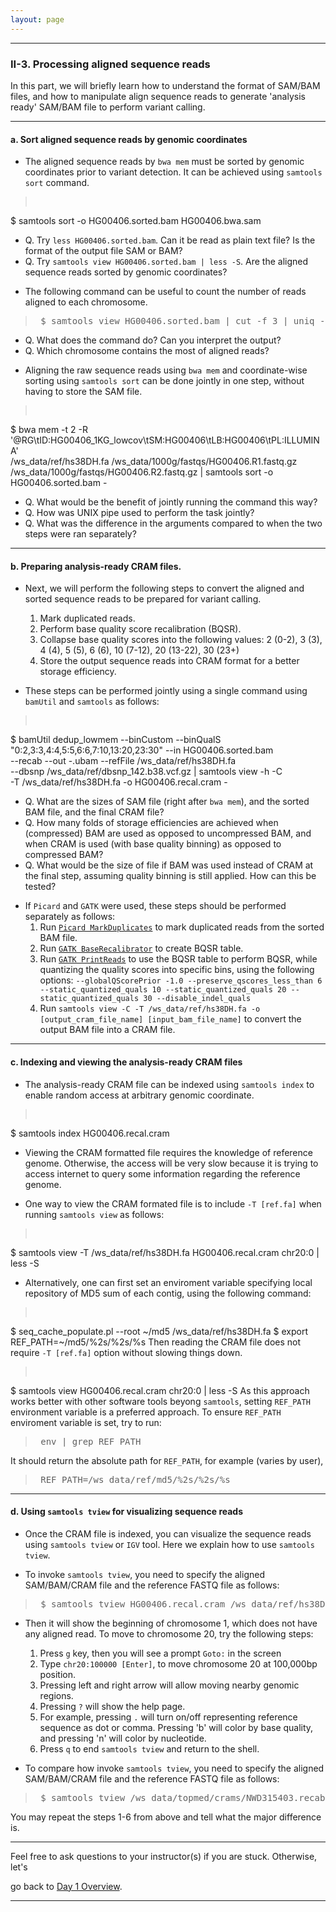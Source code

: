```yaml
---
layout: page
---
```


---

### II-3. Processing aligned sequence reads

In this part, we will briefly learn how to understand the format of
SAM/BAM files, and how to manipulate align sequence reads to
generate 'analysis ready' SAM/BAM file to perform variant calling.

---

#### a. Sort aligned sequence reads by genomic coordinates

- The aligned sequence reads by `bwa mem` must be sorted by
genomic coordinates prior to variant detection. It can be achieved
using `samtools sort` command.
> <pre>
$ samtools sort -o HG00406.sorted.bam HG00406.bwa.sam </pre>
  * Q. Try `less HG00406.sorted.bam`. Can it be read as plain text file?
    Is the format of the output file SAM or BAM?
  * Q. Try `samtools view HG00406.sorted.bam | less -S`. Are the aligned
    sequence reads sorted by genomic coordinates? 
	
- The following command can be useful to count the number of reads
aligned to each chromosome. 
> <pre> $ samtools view HG00406.sorted.bam | cut -f 3 | uniq -c </pre>
  * Q. What does the command do? Can you interpret the output?
  * Q. Which chromosome contains the most of aligned reads?
  
- Aligning the raw sequence reads using `bwa mem` and coordinate-wise
sorting using `samtools sort` can be done jointly in one step,
without having to store the SAM file.
> <pre>
$ bwa mem -t 2 -R '@RG\tID:HG00406_1KG_lowcov\tSM:HG00406\tLB:HG00406\tPL:ILLUMINA' \
/ws_data/ref/hs38DH.fa /ws_data/1000g/fastqs/HG00406.R1.fastq.gz \
/ws_data/1000g/fastqs/HG00406.R2.fastq.gz | samtools sort -o HG00406.sorted.bam - </pre>
  * Q. What would be the benefit of jointly running the command this way?
  * Q. How was UNIX pipe used to perform the task jointly?
  * Q. What was the difference in the arguments compared to when the
    two steps were ran separately?
  
---

#### b. Preparing analysis-ready CRAM files.
	
- Next, we will perform the following steps to convert the aligned and
sorted sequence reads to be prepared for variant calling.
  1. Mark duplicated reads.
  2. Perform base quality score recalibration (BQSR).
  3. Collapse base quality scores into the following values: 2 (0-2),
     3 (3), 4 (4), 5 (5), 6 (6), 10 (7-12), 20 (13-22), 30 (23+)
  4. Store the output sequence reads into CRAM format for a better
     storage efficiency.

- These steps can be performed jointly using a single command using
  `bamUtil` and `samtools` as follows:
> <pre>
$ bamUtil dedup_lowmem --binCustom --binQualS \
"0:2,3:3,4:4,5:5,6:6,7:10,13:20,23:30" --in HG00406.sorted.bam \
--recab --out -.ubam --refFile /ws_data/ref/hs38DH.fa \
--dbsnp /ws_data/ref/dbsnp_142.b38.vcf.gz | samtools view -h -C \
-T /ws_data/ref/hs38DH.fa -o HG00406.recal.cram - </pre>
  * Q. What are the sizes of SAM file (right after `bwa mem`), and the
    sorted BAM file, and the final CRAM file? 
  * Q. How many folds of
    storage efficiencies are achieved when (compressed) BAM are used
    as opposed to uncompressed BAM, and when CRAM is used (with base
    quality binning) as opposed to compressed BAM?
  * Q. What would be the size of file if BAM was used instead of CRAM at
    the final step, assuming quality binning is still applied. How can
    this be tested?

- If `Picard` and `GATK` were used, these steps should be performed
  separately as follows:
  1. Run [`Picard
     MarkDuplicates`](https://broadinstitute.github.io/picard/command-line-overview.html#MarkDuplicates)
     to mark duplicated reads from the sorted BAM file.
  2. Run [`GATK
     BaseRecalibrator`](https://software.broadinstitute.org/gatk/documentation/tooldocs/3.8-0/org_broadinstitute_gatk_tools_walkers_bqsr_BaseRecalibrator.php)
     to create BQSR table.
  3. Run [`GATK
     PrintReads`](https://gatkforums.broadinstitute.org/gatk/discussion/44/base-quality-score-recalibration-bqsr)
     to use the BQSR table to perform BQSR, while quantizing the
     quality scores into specific bins, using the following options:
     `--globalQScorePrior -1.0 --preserve_qscores_less_than 6
     --static_quantized_quals 10 --static_quantized_quals 20
     --static_quantized_quals 30 --disable_indel_quals`
   4. Run `samtools view -C -T /ws_data/ref/hs38DH.fa -o
   [output_cram_file_name] [input_bam_file_name]` to convert the
   output BAM file into a CRAM file.
   
---

#### c. Indexing and viewing the analysis-ready CRAM files

- The analysis-ready CRAM file can be indexed using `samtools index`
  to enable random access at arbitrary genomic coordinate.
> <pre>
$ samtools index HG00406.recal.cram </pre>

- Viewing the CRAM formatted file requires the knowledge of reference
  genome. Otherwise, the access will be very slow because it is trying
  to access internet to query some information regarding the reference
  genome.
  
- One way to view the CRAM formated file is to include `-T [ref.fa]`
  when running `samtools view` as follows:
><pre>
$ samtools view -T /ws_data/ref/hs38DH.fa HG00406.recal.cram chr20:0 | less -S </pre>
  
- Alternatively, one can first set an enviroment variable specifying
  local repository of MD5 sum of each contig, using the following command:
><pre>
$ seq_cache_populate.pl --root ~/md5 /ws_data/ref/hs38DH.fa
$ export REF_PATH=~/md5/%2s/%2s/%s </pre>
Then reading the CRAM file does not require `-T [ref.fa]` option
  without slowing things down. 
><pre>
$ samtools view HG00406.recal.cram chr20:0 | less -S </pre>
  As this approach works better with other
  software tools beyong `samtools`, setting `REF_PATH` environment
  variable is a preferred approach. To ensure `REF_PATH` enviroment
  variable is set, try to run:
><pre> env | grep REF_PATH </pre>
It should return the absolute path for `REF_PATH`, for example (varies
  by user), 
><pre> REF_PATH=/ws_data/ref/md5/%2s/%2s/%s </pre>


---

#### d. Using `samtools tview` for visualizing sequence reads

- Once the CRAM file is indexed, you can visualize the sequence reads
using `samtools tview` or `IGV` tool. Here we explain how to use
`samtools tview`.

- To invoke `samtools tview`, you need to specify the aligned
SAM/BAM/CRAM file and the reference FASTQ file as follows:
> <pre> $ samtools tview HG00406.recal.cram /ws_data/ref/hs38DH.fa </pre>

- Then it will show the beginning of chromosome 1, which does not have
  any aligned read. To move to chromosome 20, try the following steps:
  1. Press `g` key, then you will see a prompt `Goto:` in the screen
  2. Type `chr20:100000 [Enter]`, to move chromosome 20 at 100,000bp
     position.
  3. Pressing left and right arrow will allow moving nearby genomic
     regions.
  4. Pressing `?` will show the help page. 
  5. For example, pressing `.`
     will turn on/off representing reference sequence as dot or
     comma. Pressing 'b' will color by base quality, and pressing 'n'
     will color by nucleotide. 
  6. Press `q` to end `samtools tview` and return to the shell.
  
- To compare how invoke `samtools tview`, you need to specify the aligned
SAM/BAM/CRAM file and the reference FASTQ file as follows:
> <pre> $ samtools tview /ws_data/topmed/crams/NWD315403.recab.chr20.cram /ws_data/ref/hs38DH.fa </pre>
You may repeat the steps 1-6 from above and tell what the major
difference is.
  
---

Feel free to ask questions to your instructor(s) if you are stuck. 
Otherwise, let's 
<!-- go to next step 
[II-4 Quality control of aligned sequence reads](../class-material/day1-bam-quality-control.html)
, or -->
go back to [Day 1 Overview](../day1).

---
